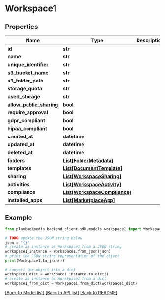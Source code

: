 # Workspace1


## Properties

Name | Type | Description | Notes
------------ | ------------- | ------------- | -------------
**id** | **str** |  | [optional] 
**name** | **str** |  | [optional] 
**unique_identifier** | **str** |  | [optional] 
**s3_bucket_name** | **str** |  | [optional] 
**s3_folder_path** | **str** |  | [optional] 
**storage_quota** | **str** |  | [optional] 
**used_storage** | **str** |  | [optional] 
**allow_public_sharing** | **bool** |  | [optional] 
**require_approval** | **bool** |  | [optional] 
**gdpr_compliant** | **bool** |  | [optional] 
**hipaa_compliant** | **bool** |  | [optional] 
**created_at** | **datetime** |  | [optional] 
**updated_at** | **datetime** |  | [optional] 
**deleted_at** | **datetime** |  | [optional] 
**folders** | [**List[FolderMetadata]**](FolderMetadata.md) |  | [optional] 
**templates** | [**List[DocumentTemplate]**](DocumentTemplate.md) |  | [optional] 
**sharing** | [**List[WorkspaceSharing]**](WorkspaceSharing.md) |  | [optional] 
**activities** | [**List[WorkspaceActivity]**](WorkspaceActivity.md) |  | [optional] 
**compliance** | [**List[WorkspaceCompliance]**](WorkspaceCompliance.md) |  | [optional] 
**installed_apps** | [**List[MarketplaceApp]**](MarketplaceApp.md) |  | [optional] 

## Example

```python
from playbookmedia_backend_client_sdk.models.workspace1 import Workspace1

# TODO update the JSON string below
json = "{}"
# create an instance of Workspace1 from a JSON string
workspace1_instance = Workspace1.from_json(json)
# print the JSON string representation of the object
print(Workspace1.to_json())

# convert the object into a dict
workspace1_dict = workspace1_instance.to_dict()
# create an instance of Workspace1 from a dict
workspace1_from_dict = Workspace1.from_dict(workspace1_dict)
```
[[Back to Model list]](../README.md#documentation-for-models) [[Back to API list]](../README.md#documentation-for-api-endpoints) [[Back to README]](../README.md)


